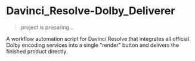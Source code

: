 # Davinci_Resolve-Dolby_Deliverer

> project is preparing...

A  workflow automation script for Davinci Resolve that integrates all official Dolby encoding services into a single "render" button and delivers the finished product directly.
